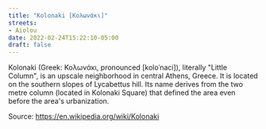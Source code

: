 ```yaml
---
title: "Kolonaki [Κολωνάκι]"
streets:
- Aiolou
date: 2022-02-24T15:22:10-05:00
draft: false
---
```


Kolonaki (Greek: Κολωνάκι, pronounced [koloˈnaci]), literally "Little
Column", is an upscale neighborhood in central Athens, Greece. It is
located on the southern slopes of Lycabettus hill. Its name derives
from the two metre column (located in Kolonaki Square) that defined
the area even before the area's urbanization.

Source: https://en.wikipedia.org/wiki/Kolonaki
